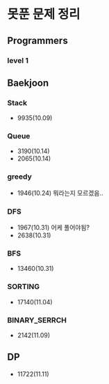 # 못푼 문제 정리

## Programmers
### level 1

## Baekjoon
### Stack
- 9935(10.09)
### Queue
- 3190(10.14)
- 2065(10.14)
### greedy
- 1946(10.24) 뭐라는지 모르겠음..
### DFS
- 1967(10.31) 어케 풀어야됨?
- 2638(10.31)
### BFS
- 13460(10.31)
### SORTING
- 17140(11.04)
### BINARY_SERRCH
- 2142(11.09)
## DP
- 11722(11.11)

